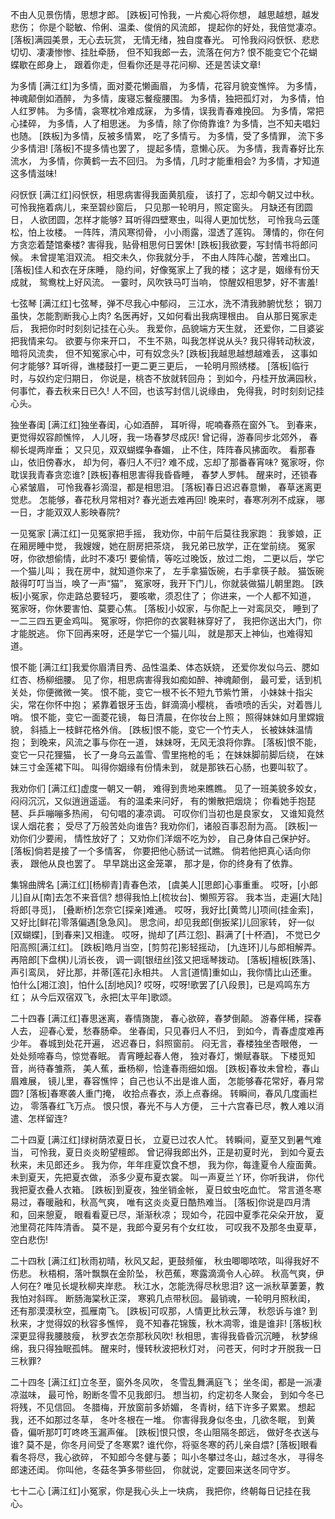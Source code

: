 <!-- { "loadSidebar": true } -->
不由人见景伤情，思想才郎。
[跌板]可怜我，一片痴心将你想，
越思越想，越发悲伤；
你是个聪敏、伶俐、温柔、俊俏的风流郎，
提起你的好处，我倍觉凄凉。
[落板]满园美景，无心去玩赏，
无情无绪，独自度春光。
可怜我闷闷恹恹、悲悲切切、凄凄惨惨、挂肚牵肠，
但不知我郎一去，流落在何方?
恨不能变它个花蝴蝶歇在郎身上，
跟着你走，但看你还是寻花问柳、还是苦读文章!

为多情
[满江红]为多情，面对菱花懒画眉，
为多情，花容月貌变憔悴。
为多情，神魂颠倒如酒醉，
为多情，废寝忘餐瘦腰围。
为多情，独把孤灯对，
为多情，怕人红罗帏。
为多情，衾寒枕冷难成寐，
为多情，误我青春难挽回。
为多情，常把心揉碎，
为多情，人了相思迷。
为多情，除了你倚靠谁?
为多情，岂不知夫唱妇也随。
[跌板]为多情，反被多情累，
吃了多情亏。
为多情，受了多情罪，
流下多少多情泪!
[落板]不提多情也罢了，
提起多情，意懒心灰。
为多情，我青春好比东流水，
为多情，你黄鹤一去不回归。
为多情，几时才能重相会?
为多情，才知道这多情滋味!

闷恹恹
[满江红]闷恹恹，相思病害得我面黄肌瘦，
该打了，忘却今朝又过中秋。
可怜我拖着病儿，来至碧纱窗后，
只见那一轮明月，照定窗头。
月缺还有团圆日，
人欲团圆，怎样才能够?
耳听得四壁寒虫，叫得人更加忧愁，
可怜我乌云蓬松，怕上妆楼。
一阵阵，清风寒彻骨，
小小雨露，湿透了莲钩。
薄情的，你在何方贪恋着楚馆秦楼?
害得我，贴骨相思何日罢休!
[跌板]我欲要，写封情书将郎问候。
未曾提笔泪双流。
相交未久，你我就分手，
不由人阵阵心酸，苦难出口。
[落板]佳人和衣在牙床睡，
隐约间，好像冤家上了我的楼；
这才是，姻缘有份天成就，
鸳鸯枕上好风流。
一霎时，风吹铁马叮当响，
惊醒奴相思梦，好不害羞!

七弦琴
[满江红]七弦琴，弹不尽我心中郁闷，
三江水，洗不清我肺腑忧愁；
钢刀虽快，怎能割断我心上肉?
名医再好，又如何看出我病理根由。
自从那日冤家走后，
我把你时时刻刻记挂在心头。
我爱你，品貌端方天生就，
还爱你，二目婆娑把我情来勾。
欲要与你来开口，
不生不熟，叫我怎样说从头?
我只得转动秋波，暗将风流卖，
但不知冤家心中，可有奴念头?
[跌板]我越思越想越难丢，
这事如何才能够?
耳听得，谯楼鼓打一更二更三更后，
一轮明月照绣楼。
[落板]临行时，与奴约定归期日，
你说是，桃杏不放就转回舟；
到如今，丹桂开放满园秋，
何事忙，春去秋来日已久!
人不回，也该写封信儿说缘由，
免得我，时时刻刻记挂心头。

独坐春闺
[满江红]独坐春闺，心如酒醉，
耳听得，呢喃春燕在窗外飞。
到春来，更觉得奴容颜憔悴，
人儿呀，我一场春梦尽成灰!
曾记得，游春同步北郊外，
春柳长堤两岸垂；
又只见，双双蝴蝶争春媚，
止不住，阵阵春风拂面吹。
看那春山，依旧傍春水，
却为何，春归人不归?
难不成，忘却了那番春宵味?
冤家呀，你耽误我青春贪恋谁?
[跌板]春相思害得我昏昏睡，
春梦人罗帏。
醒来时，还锁春心紧皱眉，
可怜我春衫滴湿，都是相思泪。
[落板]春日迟迟春意懒，
春草迷离更觉悲。
怎能够，春花秋月常相对?
春光逝去难再回!
晚来时，春寒冽冽不成寐，
哪一日，才能双双人影映春院?

一见冤家
[满江红]一见冤家把手摇，
我劝你，中前午后莫往我家跑：
我爹娘，正在厢房睡中觉，
我嫂嫂，她在厨房把茶烧，
我兄弟已放学，正在堂前绕。
冤家呀，你欲想偷情，此时不凑巧!
要偷情，等吃过晚饭，放过二炮，
二更以后，学它一个猫儿叫；
我在房中，就知道你来了，
左手拿猫饭碗，右手拿筷子敲。
猫饭碗敲得叮叮当当，唤了一声“猫”，
冤家呀，我开下门儿，你就装做猫儿朝里跑。
[跌板]小冤家，你走路总要轻巧，
要咳嗽，须忍住了；
你进来，一个人都不知道，
冤家呀，你休要害怕、莫要心焦。
[落板]小奴家，与你配上一对鸾凤交，
睡到了一二三四五更金鸡叫。
冤家呀，你把你的衣裳鞋袜穿好了，
我把你送出大门，你才能脱逃。
你下回再来呀，还是学它一个猫儿叫，
就是那天上神仙，也难得知道。

恨不能
[满江红]我爱你眉清目秀、品性温柔、体态妖娆，
还爱你发似乌云、腮如红杏、杨柳细腰。
见了你，相思病害得我如痴如醉、神魂颠倒，
最可爱，话到机关处，你便微微一笑。
恨不能，变它一根不长不短九节紫竹箫，
小妹妹十指尖尖，常在你怀中抱；
紧靠着银牙玉齿，鲜滴滴小樱桃，
香喷喷的舌尖，对着唇儿哨。
恨不能，变它一面菱花镜，
每日清晨，在你妆台上照；
照得妹妹如月里嫦娥貌，
斜插上一枝鲜花格外俏。
[跌板]恨不能，变它一个竹夫人，
长被妹妹温情抱；
到晚来，风流之事与你在一道，
妹妹呀，无风无浪将你靠。
[落板]恨不能，变它一只花狸猫，
长了一身乌云盖雪、雪里拖枪的毛；
在妹妹脚前脚后绕，
在妹妹三寸金莲裙下叫。
叫得你姻缘有份情未到，
就是那铁石心肠，也要叫软了。

我劝你们
[满江红]虚度一朝又一朝，
难得到贵地来瞧瞧。
见了一班美貌多姣女，
闷闷沉沉，又似逍逍遥遥。
有的温柔来问好，
有的懒散把烟烧；
你看她手抱琵琶、乒乒嘣嘣多热闹，
句句唱的凄凉调。
可叹你们当初也是良家女，
又谁知竟然误人烟花套；
受尽了万般苦处向谁告?
我劝你们，诸般百事忍耐为高。
[跌板]一劝你们少要闹，
情性放好了；
又劝你们洋烟不吃为妙，
自己身体自己保护好。
[落板]倘若是接了一个多情客，
你要把他心肠试一试瞧。
倘若他把真心话向你表，
跟他从良也罢了。
早早跳出这金笼罩，
那才是，你的终身有了依靠。

集锦曲牌名
[满江红][杨柳青]青春色浓，
[虞美人][思郎]心事重重。
哎呀，[小郎儿]自从[南]去怎不来音信?
想得我怕上[梳妆台]、懒照芳容。
我本当，走遍[大陆]将郎[寻觅]，
[叠断桥]怎奈它[探亲]难通。
哎呀，我好比[黄莺儿]项间(挂金索]，
又好比[鲜花]零落偏遇[急急风]。
思念间，却见我郎[倒扳桨]儿回家转，
好一似[双蝴蝶]，[到春来]又相逢。
哎呀，抛却了[芦江怨]、斟满了[十杯酒]，
不觉已夕阳高照[满江红]。
[跌板]皓月当空，[剪剪花]影轻摇动，
[九连环]儿与郎相解弄。
再陪郎[下盘棋)儿消长夜，
调一调[银纽丝]弦又把瑶琴拨动。
[落板]檀板[跌落]、声引鸾凤，
好比那，并蒂[莲花]永相共。
人言[道情]重如山，我你情比山还重。
怕什么[湘江浪]，怕什么[刮地风]?
哎呀，哎呀!歌罢了[八段景]，已是鸡鸣东方红；
从今后双宿双飞，永把[太平年]歌颂。

二十四春
[满江红]春思迷离，春情旖旎，
春心欲碎，春梦倒颠。
游春伴稀，探春人去，
迎春心爱，愁春肠牵。
坐春闺，只见春归人不归，
到如今，青春虚度难再少年。
春城到处花开遍，
迟迟春日，斜照窗前。
闷无言，春楼独坐杏眼倦，
一处处频啼春鸟，惊觉春眠。
青宵睡起春人倦，
独对春灯，懒赋春联。
下楼觅知音，尚待春雏燕，
美人蕉，垂杨柳，恰逢春雨细如烟。
[跌板]春妆未曾检，春山眉难展，
镜儿里，春容憔悴；
自己也认不出是谁人面，
怎能够春花常好，春月常圆?
[落板]春寒袭人重门掩，
收拾点春衣，添上点春绵。
转瞬间，春风几度画栏边，
零落春红飞万点。
恨只恨，春光不与人方便，
三十六宫春已尽，教人难以消遣、怎样留连?

二十四夏
[满江红]绿树荫浓夏日长，
立夏已过农人忙。
转瞬间，夏至又到暑气难当，
可怜我，夏日炎炎盼望檀郎。
曾记得我郎出外，正是初夏时光，
到如今夏去秋来，未见郎还乡。
我为你，年年疰夏饮食不想，
我为你，每逢夏令人瘦面黄。
未到夏天，先把夏衣做，
添多少夏布夏衣裳。
叫一声夏兰丫环，你听我讲，
你代我把夏衣叠人衣箱。
[跌板]到夏夜，独坐销金帐，
夏日蚊虫吃血忙。
常言道冬寒易过，春暖融和，秋高气爽，
唯有这炎炎夏日酷热难当。
[落板]你说是四月清和，回来憩夏，
眼看看夏已尽，渐渐秋凉；
现如今，花园中夏季花朵朵开放，
夏池里荷花阵阵清香。
莫不是，我郎今夏另有个女红妆，
可叹我不及那冬虫夏草，空白悲伤!

二十四秋
[满江红]秋雨初晴，秋风又起，更鼓频催，
秋虫唧唧哝哝，叫得我好不伤悲。
秋梧桐，落叶飘飘在金阶坠，
秋芭蕉，寒露滴滴令人心碎。
秋高气爽，伊人何在?
唯见长堤秋柳夹岸悲。
秋江水，怎能洗得尽秋思泪?
这一派秋草萋萋，教我怕对斜晖。
断肠海棠秋正深，
寒鸦几点带秋回。
最销魂，一轮明月照秋闺，
还有那漠漠秋空，孤雁南飞。
[跌板]可叹那，人情更比秋云薄，
秋怨诉与谁?
到秋来，才觉得奴的秋容多憔悴，
竟不知春花锦簇，秋木凋零，谁是谁非!
[落板]秋深更显得我腰肢瘦，
秋罗衣怎奈那秋风吹!
秋相思，害得我昏昏沉沉睡，
秋梦绵绵，我只得独眠孤帏。
醒来时，慢转秋波把秋灯对，
问苍天，何时才开脱我一日三秋罪?

二十四冬
[满江红]立冬至，窗外冬风吹，
冬雪乱舞满庭飞；
坐冬闺，都是一派凄凉滋味，
最可怜，盼断冬雪不见我郎归。
想当初，约定初冬人聚会，
到如今冬已将残，不见信回。
冬腊梅，开放窗前多娇媚，
冬青树，结下许多子累累。
想起我，还不如那过冬草，
冬叶冬根在一堆。
你害得我身似冬虫，几欲冬眠，
到黄昏，偏听那叮叮咚咚玉漏声催。
[跌板]恨只恨，冬山阻隔冬郎远，
做好冬衣送与谁?
莫不是，你冬月间受了冬寒累?
谁代你，将驱冬寒的药儿亲自煨?
[落板]眼看看冬将尽，我心欲碎，
不知郎今冬健与萎；
叫小冬攀过冬山，越过冬水，
寻得冬郎速还闺。
你叫他，冬菇冬笋多带些回，
你就说，定要回来送冬同守岁。

七十二心
[满江红]小冤家，你是我心头上一块病，
我把你，终朝每日记挂在我心。
